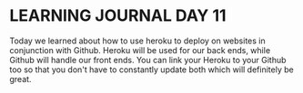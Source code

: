 # LEARNING JOURNAL DAY 11

Today we learned about how to use heroku to deploy on websites in conjunction with Github. Heroku will be used for our back ends, while Github will handle our front ends. You can link your Heroku to your Github too so that you don't have to constantly update both which will definitely be great.
